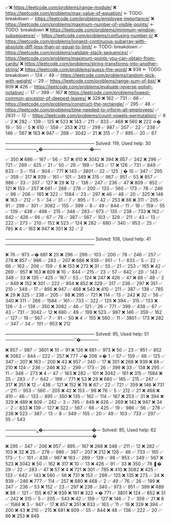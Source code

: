 ✅❌ https://leetcode.com/problems/range-module/
❌ https://leetcode.com/problems/max-value-of-equation/ <- TODO: breakdown
✅ https://leetcode.com/problems/employee-importance/
❌ https://leetcode.com/problems/maximum-number-of-visible-points/ <- TODO: breakdown
❌ https://leetcode.com/problems/minimum-window-subsequence/
✅ https://leetcode.com/problems/confusing-number-ii/
❌ https://leetcode.com/problems/longest-continuous-subarray-with-absolute-diff-less-than-or-equal-to-limit/ <- TODO: breakdown
✅ https://leetcode.com/problems/validate-stack-sequences/
✅ https://leetcode.com/problems/maximum-points-you-can-obtain-from-cards/
❌ https://leetcode.com/problems/string-transforms-into-another-string/
❌ https://leetcode.com/problems/guess-the-word/
❌ 939 <- TODO: breakdown
✅ 124
✅ 49
✅ https://leetcode.com/problems/random-pick-with-weight/
✅ 29
✅ https://leetcode.com/problems/range-sum-of-bst/
❌ 809
❌ 426
✅ https://leetcode.com/problems/evaluate-reverse-polish-notation/
✅ 17
✅ 399
✅ 167
❌ https://leetcode.com/problems/lowest-common-ancestor-of-deepest-leaves/
❌ 329
❌ 162
✅ 731
✅ 66
✅ https://leetcode.com/problems/construct-the-rectangle/
✅ 295
✅ 48
✅ https://leetcode.com/problems/time-needed-to-inform-all-employees/
✅ 2831
✅ 12
✅ https://leetcode.com/problems/count-vowels-permutation/
✅ 8
✅ 2
❌ 282
✅ 139
✅ 125
❌ 523
❌ 143
✅ 211
✅ 833
✅ 468
❌ 560
❌ 222
✮� 19
✅ 50
✅ 5
❌ 410
✅ 359
✅ 253
❌ 212
✅ 299
✅ 987
✅ 207
✅ 22
✅ 238
✅ 146
✅ 567
❌ 163
❌ 947
✅ 268
✅ 3042
✅ 21
❌ 315
✅ 7
✅ 895
✅ 20
✅ 67

––––––––––––––––––––––––––––––––––––––––
Solved: 119, Used help: 30
––––––––––––––‗�–––––––––––––––––––––​�–––

✅ 350
❌ 686
✅ 167
✅ 56
✅ 57
❌ 410
❌ 3042
❌ 394
❌ 957
✅ 242
❌ 296
✅ 721
✅ 269
✅ 425
✅ 21
✅ 50
✅ 26
✅ 199
✅ 543
✅ 17
❌ 126
✅ 731
✅ 849
✅ 833
✅ 3
✅ 114
✅ 904
✅ 771
❌ 143
✅ 3801
✅ 22
✅ 125
❳� 10
✅ 347
✅ 295
✅ 359
✅ 317
❌ 939
✅ 161
✅ 101
✅ 349
❌ 315
✅ 987
✅ 951
✅ 53
❌ 857
✅ 986
✅ 33
✅ 207
✅ 127
❌ 29
❌ 12
✅ 138
✅ 247
✅ 236
✅ 47
❌ 809
✅ 852
✅ 121
❌ 153
✅ 257
❌ 681
✅ 268
✅ 278
✅ 200
✅ 133
✅ 560
✅ 173
✅ 78
✅ 246
✅ 98
✅ 206
✅ 165
❌ 322
✅ 1584
✅ 23
✅ 297
❌ 46
✅ 48
✅ 20
✅ 325
❌ 146
❌ 163
✅ 212
✅ 5
✅ 34
✅ 31
✅ 7
✅ 895
✅ 1
✅ 42
✅ 253
❌ 88
❌ 311
✅ 205
✅ 91
✅ 299
✅ 301
✅ 3082
✅ 155
✅ 399
✅ 8
✅ 49
✅ 844
✅ 11
✅ 19
✅ 159
✅ 55
✅ 139
✅ 438
✅ 468
✅ 215
✅ 348
✅ 283
✅ 973
✅ 135
✅ 238
✅ 733
❌ 162
✅ 642
✅ 426
✅ 66
✅ 67
✅ 76
✅ 387
✅ 567
✅ 103
✅ 329
✅ 211
✅ 43
✅ 13
✅ 222
✅ 273
✅ 210
✅ 152
❌ 523
✅ 124
❌ 282
✅ 680
✅ 340
✅ 953
✅ 25
✅ 785
❌ 4
✅ 163
❌ 947
❌ 351
❌ 32
✅ 2

––––––––––––––––––––––––––––––––––––––––
Solved: 108, Used help: 41
––––––––––––––––––––––––––––––––––––––––

❌ 76
✅ 973
✓� 681
❌ 25
❌ 296
✅ 299
✅ 103
✅ 200
✅ 78
✅ 246
✅ 257
✅ 278
❌ 857
✅ 986
✅ 283
✅ 207
❌ 686
❌ 939
✅ 951
✅ 1
✅ 833
✅ 5
✅ 22
✅ 66
✅ 163
✅ 206
✅ 159
✅ 8
❌ 153
❌ 273
❌ 31
✅ 55
✅ 21
✅ 253
✅ 165
❌ 42
✅ 269
✅ 957
❌ 163
❌ 809
❌ 10
✅ 844
✅ 215
✅ 23
✅ 57
✅ 642
✅ 20
✅ 143
✅ 348
✅ 33
❌ 135
✅ 425
✅ 167
✅ 53
✅ 124
❌ 247
❌ 426
✅ 47
❌ 88
✅ 48
✅ 2
✅ 849
❌ 152
❌ 301
✅ 222
✅ 904
❌ 852
❌ 329
✅ 317
✅ 236
✅ 297
❌ 351
✅ 210
✅ 349
✅ 17
✅ 895
❌ 947
✅ 468
❌ 543
❌ 410
✅ 211
✅ 387
✅ 138
✅ 785
❌ 29
❌ 325
✅ 238
✅ 205
✅ 98
❌ 295
✅ 721
❌ 114
✅ 13
✅ 242
❌ 32
✅ 56
✅ 340
❌ 311
✅ 268
✅ 1584
✅ 161
✅ 733
✅ 322
✅ 125
❌ 394
✅ 315
✅ 133
❌ 126
✅ 3
✅ 139
✅ 350
❌ 3082
✅ 46
✅ 121
✅ 26
✅ 771
✅ 399
✅ 438
✅ 67
✅ 43
✅ 731
✅ 3042
✅ 12
❌ 680
✅ 49
✅ 199
❌ 523
✅ 987
❌ 146
✅ 359
✅ 162
✅ 127
✅ 19
✅ 567
✅ 7
✅ 91
✅ 50
❌ 4
✅ 155
❌ 560
✅ 11
✅ 3801
✅ 173
❌ 282
✅ 347
✅ 34
✅ 101
✅ 953
❌ 212

––––––––––––––––––––––––––––––––––––––––
Solved: 95, Used help: 51
–––––––––––––––––––––––––––––––″�––––––––

❌ 857
✅ 987
✅ 3801
❌ 10
✅ 91
❌ 126
❌ 681
✅ 973
❌ 50
✅ 23
✅ 951
✅ 852
❌ 3082
✅ 844
✅ 222
✅ 257
❌ 777
✓� 206
✗� 1
✅ 57
✅ 159
✅ 48
✅ 125
✅ 347
✅ 207
❌ 163
✅ 200
❌ 43
❌ 957
✅ 340
✅ 17
❌ 301
❌ 268
❌ 939
❌ 88
✅ 210
❌ 124
✅ 236
✅ 246
❌ 32
✅ 299
✅ 173
✅ 26
✅ 399
❌ 33
✅ 138
❌ 295
✅ 11
✅ 348
✅ 273
❌ 4
✅ 47
✅ 163
❌ 282
✅ 101
❌ 3042
✅ 161
❌ 315
✅ 1584
❌ 25
✅ 283
✅ 7
✅ 642
✅ 199
✅ 771
❌ 53
❌ 29
❌ 680
✅ 165
✅ 215
✅ 247
✅ 317
❌ 351
❌ 12
✅ 438
✅ 121
❌ 152
❌ 78
❌ 67
✅ 22
✅ 721
✅ 359
❌ 146
❌ 731
✅ 211
✅ 953
✅ 560
✅ 205
❌ 42
❌ 153
✅ 98
❌ 76
✅ 5
✅ 212
✅ 21
❌ 468
❌ 410
✅ 46
✅ 133
✅ 895
✅ 350
❌ 135
✅ 162
✅ 114
✅ 167
❌ 253
✅ 31
❌ 394
❌ 329
❌ 489
❌ 809
✅ 242
✅ 3
✅ 785
✅ 849
❌ 426
✅ 269
❌ 143
❌ 947
❌ 34
✅ 2
✅ 833
❌ 139
✅ 127
❌ 322
✅ 567
✅ 66
✅ 425
✅ 19
✅ 986
✅ 56
✅ 278
✅ 238
❌ 523
✅ 387
✅ 13
✅ 8
✅ 349
✅ 155
✅ 20
✅ 49
✅ 103
✅ 733
✅ 297
✅ 55
✅ 543

––––––––––––––‗�––––––––––––––––––––––​�––
Solved: 85, Used help: 62
––––––––––––‮�–––––––––––––––––––––––––––

❌ 295
✅ 347
✅ 206
❌ 957
✅ 895
✅ 167
❌ 268
❌ 348
✅ 211
✅ 12
❌ 282
✅ 103
❌ 32
❌ 25
✅ 278
✅ 986
✅ 387
✅ 207
❌ 212
❌ 126
✅ 46
✅ 733
✅ 165
✅ 173
✅ 1
✅ 101
✅ 438
✅ 987
❌ 163
✅ 269
✅ 139
✅ 98
✅ 953
✅ 349
✅ 567
❌ 523
❌ 3042
❌ 50
✅ 162
❌ 317
❌ 10
✅ 13
❌ 426
✅ 91
✅ 33
❌ 350
✅ 78
❚� 29
✅ 22
✅ 283
✅ 47
❌ 57
❌ 4
❌ 721
❌ 301
✅ 785
❌ 410
❌ 3082
❌ 425
✅ 133
✅ 642
✅ 143
❌ 560
✅ 56
❌ 731
❌ 153
✅ 299
✅ 125
❌ 135
❌ 273
✅ 34
❌ 939
✅ 246
❌ 777
✅ 114
✅ 257
❌ 680
❌ 468
✅ 2
✅ 49
✅ 76
✅ 26
✅ 199
❌ 247
✅ 236
✅ 53
❌ 152
✅ 23
✅ 297
❌ 238
✅ 340
✅ 973
✅ 951
✅ 399
❌ 489
❌ 88
✅ 121
✅ 155
❌ 67
❌ 939
❌ 161
❌ 322
✗� 771
✅ 3801
❌ 124
✅ 852
❌ 31
✅ 242
❌ 315
✅ 5
✅ 205
✅ 543
❌ 42
✅ 159
✅ 127
❌ 146
✅ 7
✅ 359
✅ 21
❌ 8
✅ 1584
❌ 3
✅ 947
✅ 17
❌ 857
❌ 351
❌ 833
✅ 163
✅ 11
✅ 19
❌ 329
❌ 394
✅ 200
❌ 43
❌ 210
✅ 215
❌ 681
❌ 809
✅ 55
✅ 844
❌ 48
✅ 138
✅ 222
✅ 20
✅ 66
❌ 253
❌ 849
